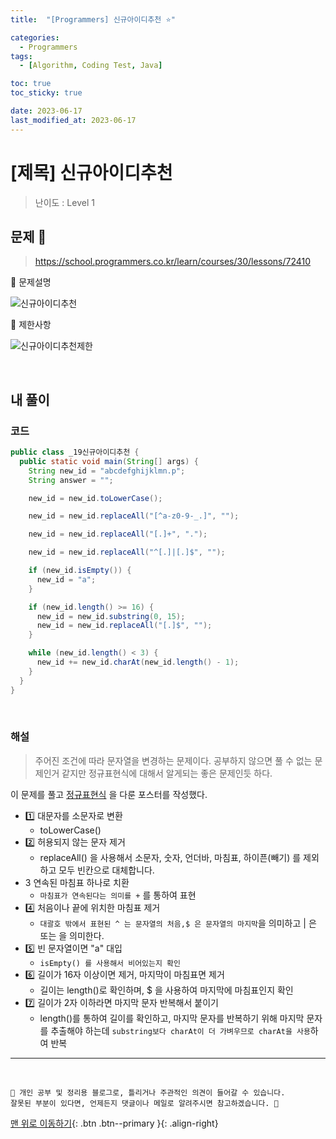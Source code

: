 ```yaml
---
title:  "[Programmers] 신규아이디추천 ⭐" 

categories:
  - Programmers
tags:
  - [Algorithm, Coding Test, Java]

toc: true
toc_sticky: true

date: 2023-06-17
last_modified_at: 2023-06-17
---
```


# [제목] 신규아이디추천

> 난이도 : Level 1

## 문제 🎯

> <https://school.programmers.co.kr/learn/courses/30/lessons/72410>

📢 문제설명

![신규아이디추천](https://github.com/hwet-j/hwet-j.github.io/assets/81364742/6883467c-3fcb-45a1-8e52-f83856414e03)

📢 제한사항

![신규아이디추천제한](https://github.com/hwet-j/hwet-j.github.io/assets/81364742/57cfc3c8-41e5-4c73-bbf3-1fec885b3e0c)


<br>

## 내 풀이

### 코드

```java
public class _19신규아이디추천 {
  public static void main(String[] args) {
    String new_id = "abcdefghijklmn.p";
    String answer = "";

    new_id = new_id.toLowerCase();

    new_id = new_id.replaceAll("[^a-z0-9-_.]", "");

    new_id = new_id.replaceAll("[.]+", ".");

    new_id = new_id.replaceAll("^[.]|[.]$", "");

    if (new_id.isEmpty()) {
      new_id = "a";
    }

    if (new_id.length() >= 16) {
      new_id = new_id.substring(0, 15);
      new_id = new_id.replaceAll("[.]$", "");
    }

    while (new_id.length() < 3) {
      new_id += new_id.charAt(new_id.length() - 1);
    }
  }
}

```

<br>

### 해설

> 주어진 조건에 따라 문자열을 변경하는 문제이다. 공부하지 않으면 풀 수 없는 문제인거 같지만 정규표현식에 대해서 알게되는 좋은 문제인듯 하다.

이 문제를 풀고 [정규표현식](https://hwet-j.github.io/java/various-functions/) 을 다룬 포스터를 작성했다.  

- 1️⃣ 대문자를 소문자로 변환
  - toLowerCase()
- 2️⃣ 허용되지 않는 문자 제거
  - replaceAll() 을 사용해서 소문자, 숫자, 언더바, 마침표, 하이픈(빼기) 를 제외하고 모두 빈칸으로 대체합니다. 
- 3️ 연속된 마침표 하나로 치환
  - `마침표가 연속된다는 의미를 +` 를 통하여 표현
- 4️⃣ 처음이나 끝에 위치한 마침표 제거
  - `대괄호 밖에서 표현된 ^ 는 문자열의 처음,$ 은 문자열의 마지막`을 의미하고 \| 은 또는 을 의미한다.
- 5️⃣ 빈 문자열이면 "a" 대입
  - `isEmpty() 를 사용해서 비어있는지 확인`
- 6️⃣ 길이가 16자 이상이면 제거, 마지막이 마침표면 제거
  - 길이는 length()로 확인하며, $ 을 사용하여 마지막에 마침표인지 확인
- 7️⃣ 길이가 2자 이하라면 마지막 문자 반복해서 붙이기
  - length()를 통하여 길이를 확인하고, 마지막 문자를 반복하기 위해 마지막 문자를 추출해야 하는데 `substring보다 charAt이 더 가벼우므로 charAt을 사용`하여 반복


***

<br> 

    📢 개인 공부 및 정리용 블로그로, 틀리거나 주관적인 의견이 들어갈 수 있습니다.
    잘못된 부분이 있다면, 언제든지 댓글이나 메일로 알려주시면 참고하겠습니다. 🔔

[맨 위로 이동하기](#){: .btn .btn--primary }{: .align-right}

